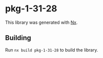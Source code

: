 # pkg-1-31-28

This library was generated with [Nx](https://nx.dev).

## Building

Run `nx build pkg-1-31-28` to build the library.

